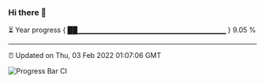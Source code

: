 ### Hi there 👋

⏳ Year progress { ██▁▁▁▁▁▁▁▁▁▁▁▁▁▁▁▁▁▁▁▁▁▁▁▁▁▁▁▁ } 9.05 %

---

⏰ Updated on Thu, 03 Feb 2022 01:07:06 GMT

![Progress Bar CI](https://github.com/ZhaoGui/ZhaoGui/workflows/Progress%20Bar%20CI/badge.svg)
